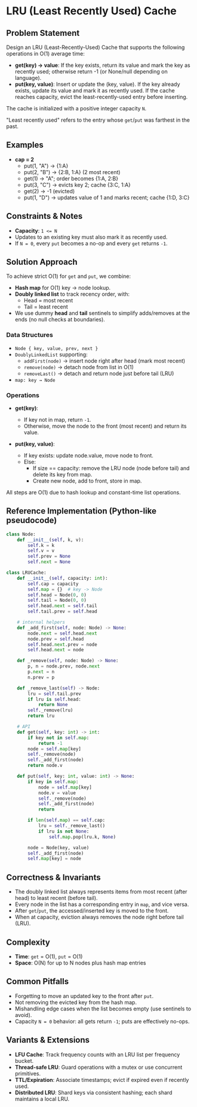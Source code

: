 # LRU (Least Recently Used) Cache

## Problem Statement

Design an LRU (Least-Recently-Used) Cache that supports the following operations in O(1) average time:

- **get(key) → value**: If the key exists, return its value and mark the key as recently used; otherwise return -1 (or None/null depending on language).
- **put(key, value)**: Insert or update the (key, value). If the key already exists, update its value and mark it as recently used. If the cache reaches capacity, evict the least-recently-used entry before inserting.

The cache is initialized with a positive integer capacity `N`.

"Least recently used" refers to the entry whose `get`/`put` was farthest in the past.

## Examples

- **cap = 2**
  - put(1, "A") → {1:A}
  - put(2, "B") → {2:B, 1:A}  (2 most recent)
  - get(1) → "A"; order becomes {1:A, 2:B}
  - put(3, "C") → evicts key 2; cache {3:C, 1:A}
  - get(2) → -1 (evicted)
  - put(1, "D") → updates value of 1 and marks recent; cache {1:D, 3:C}

## Constraints & Notes

- **Capacity**: `1 <= N`
- Updates to an existing key must also mark it as recently used.
- If `N = 0`, every `put` becomes a no-op and every `get` returns `-1`.

## Solution Approach

To achieve strict O(1) for `get` and `put`, we combine:

- **Hash map** for O(1) key → node lookup.
- **Doubly linked list** to track recency order, with:
  - Head = most recent
  - Tail = least recent
- We use dummy **head** and **tail** sentinels to simplify adds/removes at the ends (no null checks at boundaries).

### Data Structures

- `Node { key, value, prev, next }`
- `DoublyLinkedList` supporting:
  - `addFirst(node)` → insert node right after head (mark most recent)
  - `remove(node)` → detach node from list in O(1)
  - `removeLast()` → detach and return node just before tail (LRU)
- `map: key → Node`

### Operations

- **get(key)**:
  - If key not in map, return `-1`.
  - Otherwise, move the node to the front (most recent) and return its value.

- **put(key, value)**:
  - If key exists: update node.value, move node to front.
  - Else:
    - If size == capacity: remove the LRU node (node before tail) and delete its key from map.
    - Create new node, add to front, store in map.

All steps are O(1) due to hash lookup and constant-time list operations.

## Reference Implementation (Python-like pseudocode)

```python
class Node:
    def __init__(self, k, v):
        self.k = k
        self.v = v
        self.prev = None
        self.next = None

class LRUCache:
    def __init__(self, capacity: int):
        self.cap = capacity
        self.map = {}  # key -> Node
        self.head = Node(0, 0)
        self.tail = Node(0, 0)
        self.head.next = self.tail
        self.tail.prev = self.head

    # internal helpers
    def _add_first(self, node: Node) -> None:
        node.next = self.head.next
        node.prev = self.head
        self.head.next.prev = node
        self.head.next = node

    def _remove(self, node: Node) -> None:
        p, n = node.prev, node.next
        p.next = n
        n.prev = p

    def _remove_last(self) -> Node:
        lru = self.tail.prev
        if lru is self.head:
            return None
        self._remove(lru)
        return lru

    # API
    def get(self, key: int) -> int:
        if key not in self.map:
            return -1
        node = self.map[key]
        self._remove(node)
        self._add_first(node)
        return node.v

    def put(self, key: int, value: int) -> None:
        if key in self.map:
            node = self.map[key]
            node.v = value
            self._remove(node)
            self._add_first(node)
            return

        if len(self.map) == self.cap:
            lru = self._remove_last()
            if lru is not None:
                self.map.pop(lru.k, None)

        node = Node(key, value)
        self._add_first(node)
        self.map[key] = node
```

## Correctness & Invariants

- The doubly linked list always represents items from most recent (after head) to least recent (before tail).
- Every node in the list has a corresponding entry in `map`, and vice versa.
- After `get`/`put`, the accessed/inserted key is moved to the front.
- When at capacity, eviction always removes the node right before tail (LRU).

## Complexity

- **Time**: `get` = O(1), `put` = O(1)
- **Space**: O(N) for up to N nodes plus hash map entries

## Common Pitfalls

- Forgetting to move an updated key to the front after `put`.
- Not removing the evicted key from the hash map.
- Mishandling edge cases when the list becomes empty (use sentinels to avoid).
- Capacity `N = 0` behavior: all gets return `-1`; puts are effectively no-ops.

## Variants & Extensions

- **LFU Cache**: Track frequency counts with an LRU list per frequency bucket.
- **Thread-safe LRU**: Guard operations with a mutex or use concurrent primitives.
- **TTL/Expiration**: Associate timestamps; evict if expired even if recently used.
- **Distributed LRU**: Shard keys via consistent hashing; each shard maintains a local LRU.

